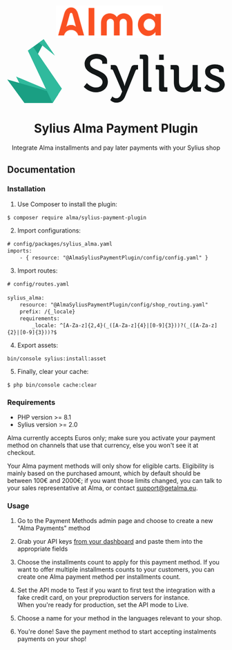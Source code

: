 <p align="center">
    <img src="public/img/alma-logo.svg" alt="logo alma" height="75" style="margin-right:30px" />
    <svg xmlns="http://www.w3.org/2000/svg" width="100%" height="100%" viewBox="0 0 3512 1033" fill-rule="evenodd" stroke-linejoin="round" stroke-miterlimit="2"><path d="M1285.88 708.833s61.167 72.209 150.375 72.209c56.083 0 102.792-33.959 102.792-89.209 0-125.708-289.709-106.166-289.709-293.083 0-90.083 79.167-160.583 192-160.583 63.75 0 170.834 28.916 170.834 110.458v49.25h-78.209v-28c0-31.458-45.041-54.375-92.625-54.375-64.541 0-105.333 35.667-105.333 80.667 0 121.5 288.875 94.333 288.875 291.416 0 91.667-71.375 170.834-190.292 170.834-75.872-.246-148.185-32.674-198.833-89.167l50.125-60.417zm474.87 246.375c33.333 0 59.458-23.791 75.625-62l19.542-46.75-147-340.666c-5.917-13.625-13.584-17-27.167-17h-10.208v-70.5h48.416c34.834 0 47.584 9.333 61.167 43.333l97.708 242.083a459.47 459.47 0 0 1 15.292 51.834h1.667c3.624-17.589 8.455-34.908 14.458-51.834l89.208-242.083c12.75-34 28.042-43.333 62.875-43.333h49.292v70.5h-11.083c-13.542 0-21.209 3.375-27.167 17l-169.917 419.666c-26.333 66.25-78.166 101.125-138.458 101.125a142.51 142.51 0 0 1-101.083-42.5l33.958-59.458c0 .833 26.333 30.583 62.875 30.583zm433.21-617.5c0-12.75-6.791-18.708-18.666-18.708h-34.834v-70.625h81.542c38.208 0 54.167 16.125 54.167 54.375v456.208c0 12.75 6.791 18.709 18.708 18.709h34.792v70.5h-81.334c-38.208 0-54.166-16.167-54.166-54.375l-.209-456.084zM2451.17 507.5c0-12.75-6.792-18.708-18.709-18.708h-34.833v-70.5h80.75c38.208 0 54.167 16.125 54.167 54.166v286.5c0 12.75 6.791 18.709 18.708 18.709h34.833v70.5h-80.541c-38.25 0-54.167-16.167-54.167-54.375l-.208-286.292zm1.708-259.125h73.875v85.792h-73.875v-85.792zM2690.62 507.5c0-12.75-6.792-18.708-18.708-18.708h-34.834v-70.5h80.709c39.083 0 55.208 16.125 55.208 52.666v203.875c0 59.5 11.917 107.042 79.875 107.042 88.375 0 140.167-77.292 140.167-162.25V418.292h82.416v340.666c0 12.75 6.792 18.709 18.709 18.709h34.791v70.5h-79.166c-36.5 0-54.375-17-54.375-47.584v-16.125c0-13.625.875-24.625.875-24.625h-1.709c-17.666 42.459-72.875 98.709-157.833 98.709-96.875 0-146.125-50.959-146.125-164.792V507.5zm534.21 220.042s50.959 63.708 130 63.708c39.917 0 74.75-17.875 74.75-55.25 0-77.292-234.458-68.792-234.458-207.25 0-82.417 72.167-120.833 159.708-120.833 51.834 0 141 17.833 141 83.333V532h-73.916v-21.25c0-25.5-38.209-36.542-64.542-36.542-48.417 0-79.875 17.042-79.875 51 0 81.542 234.5 63.709 234.5 207.292 0 76.458-67.958 125.708-158.042 125.708-114.666 0-171.583-75.583-171.583-75.583l42.458-55.083z" fill="#131718" fill-rule="nonzero"></path><path d="M143.417 605.333l206.625 413.25 381.375.625 92.291-129.916-680.291-283.959z" fill="#30ba9d" fill-rule="nonzero"></path><path d="M0 650.708l277.792 381.334 453.625.75 92.291-142.667L0 650.708zm333.083-464.541l135.209 104.875 122.25-234.584L549 29.875 333.083 186.167z" fill-rule="nonzero" fill="#1a9f83"></path><path d="M731.417 1032.79L333.083 186.165l85.209-61.667 463.5 675.75-150.375 232.542zM510.667 57.625l259.458 209.583L588.042 0l-77.375 57.625z" fill-rule="nonzero" fill="#30ba9d"></path></svg>
</p>

<h1 align="center">Sylius Alma Payment Plugin</h1>

<p align="center">Integrate Alma installments and pay later payments with your Sylius shop</p>

## Documentation

### Installation

1. Use Composer to install the plugin:

```
$ composer require alma/sylius-payment-plugin
```

2. Import configurations:

```
# config/packages/sylius_alma.yaml
imports:
    - { resource: "@AlmaSyliusPaymentPlugin/config/config.yaml" }
```


3. Import routes:

```
# config/routes.yaml

sylius_alma:
    resource: "@AlmaSyliusPaymentPlugin/config/shop_routing.yaml"
    prefix: /{_locale}
    requirements:
        _locale: ^[A-Za-z]{2,4}(_([A-Za-z]{4}|[0-9]{3}))?(_([A-Za-z]{2}|[0-9]{3}))?$
```

4. Export assets:

```
bin/console sylius:install:asset
```

5. Finally, clear your cache:

```
$ php bin/console cache:clear
```

### Requirements

- PHP version >= 8.1
- Sylius version >= 2.0

Alma currently accepts Euros only; make sure you activate your payment method on channels that use that currency, else 
you won't see it at checkout.

Your Alma payment methods will only show for eligible carts. Eligibility is mainly based on the purchased amount, which
by default should be between 100€ and 2000€; if you want those limits changed, you can talk to your sales representative
at Alma, or contact [support@getalma.eu](mailto:support@getalma.eu).

### Usage
1. Go to the Payment Methods admin page and choose to create a new "Alma Payments" method

2. Grab your API keys [from your dashboard](https://dashboard.getalma.eu/api) and paste them into the appropriate fields

3. Choose the installments count to apply for this payment method. If you want to offer multiple installments counts to 
   your customers, you can create one Alma payment method per installments count.

4. Set the API mode to Test if you want to first test the integration with a fake credit card, on your preproduction 
   servers for instance.  
   When you're ready for production, set the API mode to Live.

5. Choose a name for your method in the languages relevant to your shop.

6. You're done! Save the payment method to start accepting instalments payments on your shop!
